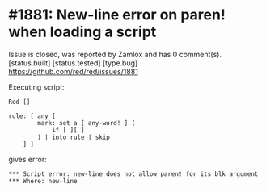 
#1881: New-line error on paren! when loading a script
================================================================================
Issue is closed, was reported by Zamlox and has 0 comment(s).
[status.built] [status.tested] [type.bug]
<https://github.com/red/red/issues/1881>

Executing script:

```
Red []

rule: [ any [
        mark: set a [ any-word! ] (
            if [ ][ ]
        ) | into rule | skip
    ] ]
```

gives error:

```
*** Script error: new-line does not allow paren! for its blk argument
*** Where: new-line
```




